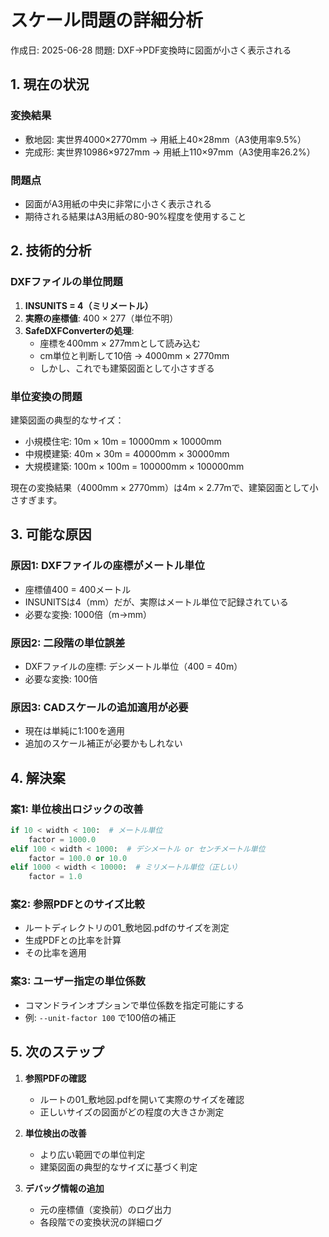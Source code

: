 # スケール問題の詳細分析

作成日: 2025-06-28
問題: DXF→PDF変換時に図面が小さく表示される

## 1. 現在の状況

### 変換結果
- 敷地図: 実世界4000×2770mm → 用紙上40×28mm（A3使用率9.5%）
- 完成形: 実世界10986×9727mm → 用紙上110×97mm（A3使用率26.2%）

### 問題点
- 図面がA3用紙の中央に非常に小さく表示される
- 期待される結果はA3用紙の80-90%程度を使用すること

## 2. 技術的分析

### DXFファイルの単位問題
1. **INSUNITS = 4（ミリメートル）**
2. **実際の座標値**: 400 × 277（単位不明）
3. **SafeDXFConverterの処理**:
   - 座標を400mm × 277mmとして読み込む
   - cm単位と判断して10倍 → 4000mm × 2770mm
   - しかし、これでも建築図面として小さすぎる

### 単位変換の問題
建築図面の典型的なサイズ：
- 小規模住宅: 10m × 10m = 10000mm × 10000mm
- 中規模建築: 40m × 30m = 40000mm × 30000mm
- 大規模建築: 100m × 100m = 100000mm × 100000mm

現在の変換結果（4000mm × 2770mm）は4m × 2.77mで、建築図面として小さすぎます。

## 3. 可能な原因

### 原因1: DXFファイルの座標がメートル単位
- 座標値400 = 400メートル
- INSUNITSは4（mm）だが、実際はメートル単位で記録されている
- 必要な変換: 1000倍（m→mm）

### 原因2: 二段階の単位誤差
- DXFファイルの座標: デシメートル単位（400 = 40m）
- 必要な変換: 100倍

### 原因3: CADスケールの追加適用が必要
- 現在は単純に1:100を適用
- 追加のスケール補正が必要かもしれない

## 4. 解決案

### 案1: 単位検出ロジックの改善
```python
if 10 < width < 100:  # メートル単位
    factor = 1000.0
elif 100 < width < 1000:  # デシメートル or センチメートル単位
    factor = 100.0 or 10.0
elif 1000 < width < 10000:  # ミリメートル単位（正しい）
    factor = 1.0
```

### 案2: 参照PDFとのサイズ比較
- ルートディレクトリの01_敷地図.pdfのサイズを測定
- 生成PDFとの比率を計算
- その比率を適用

### 案3: ユーザー指定の単位係数
- コマンドラインオプションで単位係数を指定可能にする
- 例: `--unit-factor 100` で100倍の補正

## 5. 次のステップ

1. **参照PDFの確認**
   - ルートの01_敷地図.pdfを開いて実際のサイズを確認
   - 正しいサイズの図面がどの程度の大きさか測定

2. **単位検出の改善**
   - より広い範囲での単位判定
   - 建築図面の典型的なサイズに基づく判定

3. **デバッグ情報の追加**
   - 元の座標値（変換前）のログ出力
   - 各段階での変換状況の詳細ログ